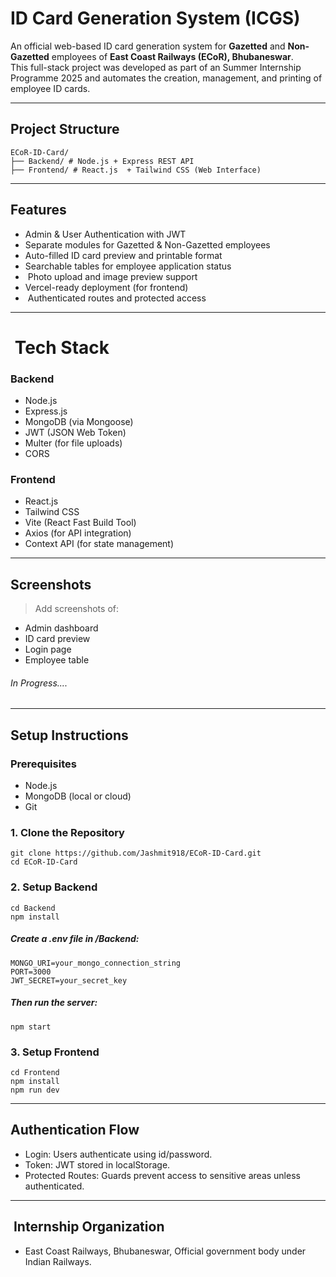 #  ID Card Generation System (ICGS)
An official web-based ID card generation system for **Gazetted** and **Non-Gazetted** employees of **East Coast Railways (ECoR), Bhubaneswar**.  
This full-stack project was developed as part of an Summer Internship Programme 2025 and automates the creation, management, and printing of employee ID cards.

---

##  Project Structure
```
ECoR-ID-Card/
├── Backend/ # Node.js + Express REST API
├── Frontend/ # React.js  + Tailwind CSS (Web Interface)
```
---
##  Features
-  Admin & User Authentication with JWT
-  Separate modules for Gazetted & Non-Gazetted employees
-  Auto-filled ID card preview and printable format
-  Searchable tables for employee application status
- ️ Photo upload and image preview support
-  Vercel-ready deployment (for frontend)
- ️ Authenticated routes and protected access
---
# ️ Tech Stack

###  Backend
- Node.js
- Express.js
- MongoDB (via Mongoose)
- JWT (JSON Web Token)
- Multer (for file uploads)
- CORS

###  Frontend
- React.js
- Tailwind CSS
- Vite (React Fast Build Tool)
- Axios (for API integration)
- Context API (for state management)
---


##  Screenshots

> Add screenshots of:
- Admin dashboard
- ID card preview
- Login page
- Employee table

###### In Progress....
---
##  Setup Instructions

### Prerequisites
- Node.js
- MongoDB (local or cloud)
- Git

### 1. Clone the Repository
```
git clone https://github.com/Jashmit918/ECoR-ID-Card.git
cd ECoR-ID-Card
```
### 2. Setup Backend
```
cd Backend
npm install
```
##### Create a .env file in /Backend:
```
MONGO_URI=your_mongo_connection_string
PORT=3000
JWT_SECRET=your_secret_key
```
##### Then run the server:
```
npm start
```
### 3. Setup Frontend
```
cd Frontend
npm install
npm run dev
```

---
##  Authentication Flow
- Login: Users authenticate using id/password.
- Token: JWT stored in localStorage.
- Protected Routes: Guards prevent access to sensitive areas unless authenticated.

---
## ️ Internship Organization
- East Coast Railways, Bhubaneswar, Official government body under Indian Railways.
